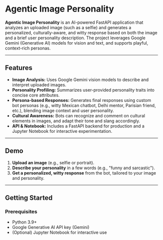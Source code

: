 
# Agentic Image Personality

**Agentic Image Personality** is an AI-powered FastAPI application that analyzes an uploaded image (such as a selfie) and generates a personalized, culturally-aware, and witty response based on both the image and a brief user personality description. The project leverages Google Gemini (Generative AI) models for vision and text, and supports playful, context-rich personas.

---

## Features

- **Image Analysis:** Uses Google Gemini vision models to describe and interpret uploaded images.
- **Personality Profiling:** Summarizes user-provided personality traits into concise core attributes.
- **Persona-based Responses:** Generates final responses using custom bot personas (e.g., witty Mexican chatbot, Delhi mentor, Parisian friend, etc.), blending image context and user personality.
- **Cultural Awareness:** Bots can recognize and comment on cultural elements in images, and adapt their tone and slang accordingly.
- **API & Notebook:** Includes a FastAPI backend for production and a Jupyter Notebook for interactive experimentation.

---

## Demo

1. **Upload an image** (e.g., selfie or portrait).
2. **Describe your personality** in a few words (e.g., "funny and sarcastic").
3. **Get a personalized, witty response** from the bot, tailored to your image and personality.

---

## Getting Started

### Prerequisites

- Python 3.9+
- Google Generative AI API key (Gemini)
- (Optional) Jupyter Notebook for interactive use


